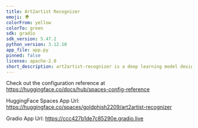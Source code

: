 ```yaml
---
title: Art2artist Recognizer
emoji: 🌍
colorFrom: yellow
colorTo: green
sdk: gradio
sdk_version: 5.47.2
python_version: 3.12.10
app_file: app.py
pinned: false
license: apache-2.0
short_description: art2artist-recognizer is a deep learning model designed to classify 20 artists based on their artworks
---
```


Check out the configuration reference at https://huggingface.co/docs/hub/spaces-config-reference <br/>

HuggingFace Spaces App Url: https://huggingface.co/spaces/goldphish2209/art2artist-recognizer <br/>

Gradio App Url: https://ccc427b1de7c85290e.gradio.live  